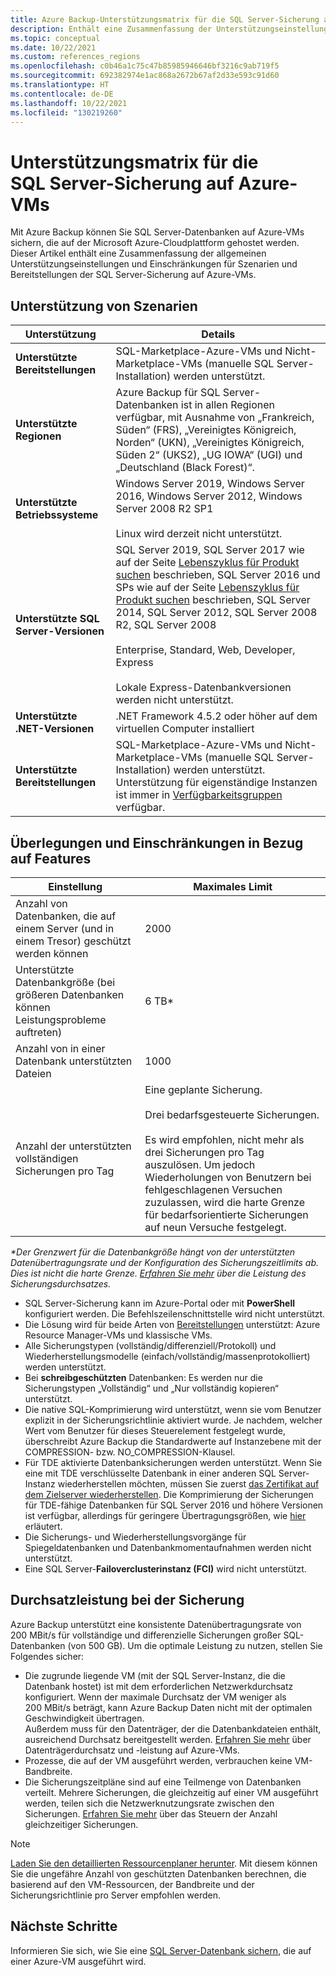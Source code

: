 ```yaml
---
title: Azure Backup-Unterstützungsmatrix für die SQL Server-Sicherung auf Azure-VMs
description: Enthält eine Zusammenfassung der Unterstützungseinstellungen und Einschränkungen für die Sicherung von SQL Server auf Azure-VMs mit dem Azure Backup-Dienst.
ms.topic: conceptual
ms.date: 10/22/2021
ms.custom: references_regions
ms.openlocfilehash: c0b46a1c75c47b85985946646bf3216c9ab719f5
ms.sourcegitcommit: 692382974e1ac868a2672b67af2d33e593c91d60
ms.translationtype: HT
ms.contentlocale: de-DE
ms.lasthandoff: 10/22/2021
ms.locfileid: "130219260"
---
```

# <a name="support-matrix-for-sql-server-backup-in-azure-vms"></a>Unterstützungsmatrix für die SQL Server-Sicherung auf Azure-VMs

Mit Azure Backup können Sie SQL Server-Datenbanken auf Azure-VMs sichern, die auf der Microsoft Azure-Cloudplattform gehostet werden. Dieser Artikel enthält eine Zusammenfassung der allgemeinen Unterstützungseinstellungen und Einschränkungen für Szenarien und Bereitstellungen der SQL Server-Sicherung auf Azure-VMs.

## <a name="scenario-support"></a>Unterstützung von Szenarien

**Unterstützung** | **Details**
--- | ---
**Unterstützte Bereitstellungen** | SQL-Marketplace-Azure-VMs und Nicht-Marketplace-VMs (manuelle SQL Server-Installation) werden unterstützt.
**Unterstützte Regionen** | Azure Backup für SQL Server-Datenbanken ist in allen Regionen verfügbar, mit Ausnahme von „Frankreich, Süden“ (FRS), „Vereinigtes Königreich, Norden“ (UKN), „Vereinigtes Königreich, Süden 2“ (UKS2), „UG IOWA“ (UGI) und „Deutschland (Black Forest)“.
**Unterstützte Betriebssysteme** | Windows Server 2019, Windows Server 2016, Windows Server 2012, Windows Server 2008 R2 SP1 <br/><br/> Linux wird derzeit nicht unterstützt.
**Unterstützte SQL Server-Versionen** | SQL Server 2019, SQL Server 2017 wie auf der Seite [Lebenszyklus für Produkt suchen](https://support.microsoft.com/lifecycle/search?alpha=SQL%20server%202017) beschrieben, SQL Server 2016 und SPs wie auf der Seite [Lebenszyklus für Produkt suchen](https://support.microsoft.com/lifecycle/search?alpha=SQL%20server%202016%20service%20pack) beschrieben, SQL Server 2014, SQL Server 2012, SQL Server 2008 R2, SQL Server 2008 <br/><br/> Enterprise, Standard, Web, Developer, Express<br><br>Lokale Express-Datenbankversionen werden nicht unterstützt.
**Unterstützte .NET-Versionen** | .NET Framework 4.5.2 oder höher auf dem virtuellen Computer installiert
**Unterstützte Bereitstellungen** | SQL-Marketplace-Azure-VMs und Nicht-Marketplace-VMs (manuelle SQL Server-Installation) werden unterstützt. Unterstützung für eigenständige Instanzen ist immer in [Verfügbarkeitsgruppen](backup-sql-server-on-availability-groups.md) verfügbar.

## <a name="feature-considerations-and-limitations"></a>Überlegungen und Einschränkungen in Bezug auf Features

|Einstellung  |Maximales Limit |
|---------|---------|
|Anzahl von Datenbanken, die auf einem Server (und in einem Tresor) geschützt werden können    |   2000      |
|Unterstützte Datenbankgröße (bei größeren Datenbanken können Leistungsprobleme auftreten)   |   6 TB*      |
|Anzahl von in einer Datenbank unterstützten Dateien    |   1000      |
|Anzahl der unterstützten vollständigen Sicherungen pro Tag    |    Eine geplante Sicherung. <br><br> Drei bedarfsgesteuerte Sicherungen. <br><br> Es wird empfohlen, nicht mehr als drei Sicherungen pro Tag auszulösen. Um jedoch Wiederholungen von Benutzern bei fehlgeschlagenen Versuchen zuzulassen, wird die harte Grenze für bedarfsorientierte Sicherungen auf neun Versuche festgelegt. |

_*Der Grenzwert für die Datenbankgröße hängt von der unterstützten Datenübertragungsrate und der Konfiguration des Sicherungszeitlimits ab. Dies ist nicht die harte Grenze. [Erfahren Sie mehr](#backup-throughput-performance) über die Leistung des Sicherungsdurchsatzes._

* SQL Server-Sicherung kann im Azure-Portal oder mit **PowerShell** konfiguriert werden. Die Befehlszeilenschnittstelle wird nicht unterstützt.
* Die Lösung wird für beide Arten von [Bereitstellungen](../azure-resource-manager/management/deployment-models.md) unterstützt: Azure Resource Manager-VMs und klassische VMs.
* Alle Sicherungstypen (vollständig/differenziell/Protokoll) und Wiederherstellungsmodelle (einfach/vollständig/massenprotokolliert) werden unterstützt.
* Bei **schreibgeschützten** Datenbanken: Es werden nur die Sicherungstypen „Vollständig“ und „Nur vollständig kopieren“ unterstützt.
* Die native SQL-Komprimierung wird unterstützt, wenn sie vom Benutzer explizit in der Sicherungsrichtlinie aktiviert wurde. Je nachdem, welcher Wert vom Benutzer für dieses Steuerelement festgelegt wurde, überschreibt Azure Backup die Standardwerte auf Instanzebene mit der COMPRESSION- bzw. NO_COMPRESSION-Klausel.
* Für TDE aktivierte Datenbanksicherungen werden unterstützt. Wenn Sie eine mit TDE verschlüsselte Datenbank in einer anderen SQL Server-Instanz wiederherstellen möchten, müssen Sie zuerst [das Zertifikat auf dem Zielserver wiederherstellen](/sql/relational-databases/security/encryption/move-a-tde-protected-database-to-another-sql-server). Die Komprimierung der Sicherungen für TDE-fähige Datenbanken für SQL Server 2016 und höhere Versionen ist verfügbar, allerdings für geringere Übertragungsgrößen, wie [hier](https://techcommunity.microsoft.com/t5/sql-server/backup-compression-for-tde-enabled-databases-important-fixes-in/ba-p/385593) erläutert.
* Die Sicherungs- und Wiederherstellungsvorgänge für Spiegeldatenbanken und Datenbankmomentaufnahmen werden nicht unterstützt.
* Eine SQL Server-**Failoverclusterinstanz (FCI)** wird nicht unterstützt.

## <a name="backup-throughput-performance"></a>Durchsatzleistung bei der Sicherung

Azure Backup unterstützt eine konsistente Datenübertragungsrate von 200 MBit/s für vollständige und differenzielle Sicherungen großer SQL-Datenbanken (von 500 GB). Um die optimale Leistung zu nutzen, stellen Sie Folgendes sicher:

- Die zugrunde liegende VM (mit der SQL Server-Instanz, die die Datenbank hostet) ist mit dem erforderlichen Netzwerkdurchsatz konfiguriert. Wenn der maximale Durchsatz der VM weniger als 200 MBit/s beträgt, kann Azure Backup Daten nicht mit der optimalen Geschwindigkeit übertragen.<br>Außerdem muss für den Datenträger, der die Datenbankdateien enthält, ausreichend Durchsatz bereitgestellt werden. [Erfahren Sie mehr](../virtual-machines/disks-performance.md) über Datenträgerdurchsatz und -leistung auf Azure-VMs. 
- Prozesse, die auf der VM ausgeführt werden, verbrauchen keine VM-Bandbreite. 
- Die Sicherungszeitpläne sind auf eine Teilmenge von Datenbanken verteilt. Mehrere Sicherungen, die gleichzeitig auf einer VM ausgeführt werden, teilen sich die Netzwerknutzungsrate zwischen den Sicherungen. [Erfahren Sie mehr](faq-backup-sql-server.yml#can-i-control-how-many-concurrent-backups-run-on-the-sql-server-) über das Steuern der Anzahl gleichzeitiger Sicherungen.

>[!NOTE]
> [Laden Sie den detaillierten Ressourcenplaner herunter](https://download.microsoft.com/download/A/B/5/AB5D86F0-DCB7-4DC3-9872-6155C96DE500/SQL%20Server%20in%20Azure%20VM%20Backup%20Scale%20Calculator.xlsx). Mit diesem können Sie die ungefähre Anzahl von geschützten Datenbanken berechnen, die basierend auf den VM-Ressourcen, der Bandbreite und der Sicherungsrichtlinie pro Server empfohlen werden.

## <a name="next-steps"></a>Nächste Schritte

Informieren Sie sich, wie Sie eine [SQL Server-Datenbank sichern](backup-azure-sql-database.md), die auf einer Azure-VM ausgeführt wird.